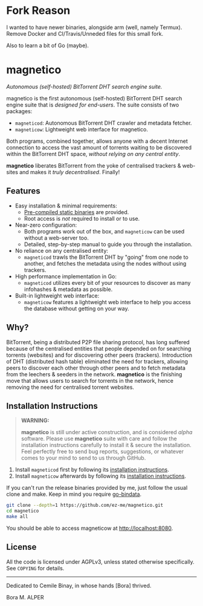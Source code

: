 # Fork Reason

I wanted to have newer binaries, alongside arm (well, namely Termux).
Remove Docker and CI/Travis/Unneded files for this small fork.

Also to learn a bit of Go (maybe).

# magnetico
*Autonomous (self-hosted) BitTorrent DHT search engine suite.*

magnetico is the first autonomous (self-hosted) BitTorrent DHT search engine suite that is *designed
for end-users*. The suite consists of two packages:

- <code>magneticod</code>: Autonomous BitTorrent DHT crawler and metadata fetcher.
- <code>magneticow</code>: Lightweight web interface for magnetico.

Both programs, combined together, allows anyone with a decent Internet connection to access the vast
amount of torrents waiting to be discovered within the BitTorrent DHT space, *without relying on any
central entity*.

**magnetico** liberates BitTorrent from the yoke of centralised trackers & web-sites and makes it
*truly decentralised*. Finally!

## Features
- Easy installation & minimal requirements:
  - [Pre-compiled static binaries](https://github.com/ez-me/magnetico/releases) are provided.
  - Root access is *not* required to install or to use.
- Near-zero configuration:
  - Both programs work out of the box, and <code>magneticow</code> can be used without a web-server too.
  - Detailed, step-by-step manual to guide you through the installation.
- No reliance on any centralised entity:
  - <code>magneticod</code> trawls the BitTorrent DHT by "going" from one node to another, and fetches the
    metadata using the nodes without using trackers.
- High performance implementation in Go:
  - <code>magneticod</code> utilizes every bit of your resources to discover as many infohashes & metadata as
    possible.
- Built-in lightweight web interface:
  - <code>magneticow</code> features a lightweight web interface to help you access the database without
    getting on your way.

## Why?
BitTorrent, being a distributed P2P file sharing protocol, has long suffered because of the
centralised entities that people depended on for searching torrents (websites) and for discovering
other peers (trackers). Introduction of DHT (distributed hash table) eliminated the need for
trackers, allowing peers to discover each other through other peers and to fetch metadata from the
leechers & seeders in the network. **magnetico** is the finishing move that allows users to search
for torrents in the network, hence removing the need for centralised torrent websites.

## Installation Instructions
> **WARNING:**
>
> **magnetico** is still under active construction, and is considered *alpha* software. Please
> use **magnetico** suite with care and follow the installation instructions carefully to install
> it & secure the installation. Feel perfectly free to send bug reports, suggestions, or whatever
> comes to your mind to send to us through GitHub.

1. Install <code>magneticod</code> first by following its [installation instructions](cmd/magneticod/README.md).
2. Install <code>magneticow</code> afterwards by following its
   [installation instructions](cmd/magneticow/README.md).

If you can't run the release binaries provided by me, just follow the usual clone and make.
Keep in mind you require [go-bindata](https://github.com/kevinburke/go-bindata).

```bash
git clone --depth=1 https://github.com/ez-me/magnetico.git
cd magnetico
make all
```

You should be able to access magneticow at <http://localhost:8080>.

## License

All the code is licensed under AGPLv3, unless stated otherwise specifically. See `COPYING` for
details.


----

Dedicated to Cemile Binay, in whose hands [Bora] thrived.

Bora M. ALPER <bora at boramalper dot org>
